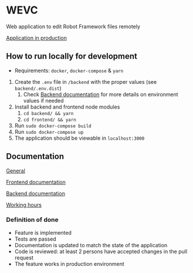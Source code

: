 # WEVC

Web application to edit Robot Framework files remotely

[Application in production](http://135.181.89.96:4000/)

## How to run locally for development

* Requirements: `docker`, `docker-compose` & `yarn`

1. Create the `.env` file in `/backend` with the proper values (see `backend/.env.dist`)
     1. Check [Backend documentation](/documentation/backend.md) for more details on environment values if needed
2. Install backend and frontend node modules
    1. `cd backend/ && yarn`
    2. `cd frontend/ && yarn`
3. Run `sudo docker-compose build`
4. Run `sudo docker-compose up`
5. The application should be viewable in `localhost:3000`


## Documentation

[General](documentation/general.md)

[Frontend documentation](/documentation/frontend.md)

[Backend documentation](/documentation/backend.md)

[Working hours](https://docs.google.com/spreadsheets/d/1YDC3QcxFgtNw_KvYTQlDE8rA0DA7rvMYv_ZlsHXdvww)

### Definition of done

- Feature is implemented
- Tests are passed
- Documentation is updated to match the state of the application
- Code is reviewed: at least 2 persons have accepted changes in the pull request
- The feature works in production environment

